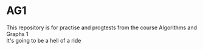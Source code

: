 # AG1
This repository is for practise and progtests from the course Algorithms and Graphs 1  
It's going to be a hell of a ride
